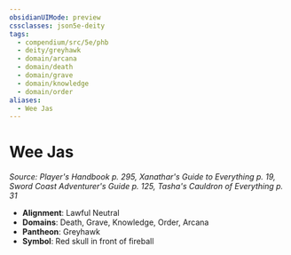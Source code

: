 ```yaml
---
obsidianUIMode: preview
cssclasses: json5e-deity
tags:
  - compendium/src/5e/phb
  - deity/greyhawk
  - domain/arcana
  - domain/death
  - domain/grave
  - domain/knowledge
  - domain/order
aliases:
  - Wee Jas
---
```

# Wee Jas
*Source: Player's Handbook p. 295, Xanathar's Guide to Everything p. 19, Sword Coast Adventurer's Guide p. 125, Tasha's Cauldron of Everything p. 31* 

- **Alignment**: Lawful Neutral
- **Domains**: Death, Grave, Knowledge, Order, Arcana
- **Pantheon**: Greyhawk
- **Symbol**: Red skull in front of fireball
